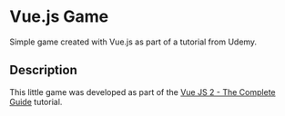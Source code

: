 # Vue.js Game
Simple game created with Vue.js as part of a tutorial from Udemy.

## Description
This little game was developed as part of the [Vue JS 2 - The Complete Guide](https://www.udemy.com/vuejs-2-the-complete-guide) tutorial.

